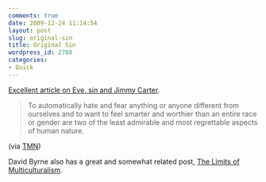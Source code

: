 ```yaml
---
comments: true
date: 2009-12-24 11:14:54
layout: post
slug: original-sin
title: Original Sin
wordpress_id: 2708
categories:
- Quick
---
```


[Excellent article on Eve, sin and Jimmy Carter](http://www.laphamsquarterly.org/essays/the-original-sin.php?page=all).

> To automatically hate and fear anything or anyone different from ourselves and to want to feel smarter and worthier than an entire race or gender are two of the least admirable and most regrettable aspects of human nature.

(via [TMN](http://www.themorningnews.org))

David Byrne also has a great and somewhat related post, [The Limits of Multiculturalism](http://journal.davidbyrne.com/2009/12/121309-the-limits-of-multiculturalism.html).
